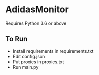 # AdidasMonitor

Requires Python 3.6 or above

## To Run
* Install requirements in requirements.txt
* Edit config.json
* Put proxies in proxies.txt
* Run main.py
